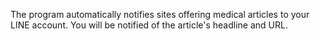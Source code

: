 The program automatically notifies sites offering medical articles to your LINE account.
You will be notified of the article's headline and URL.
